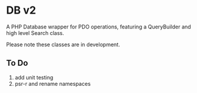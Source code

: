 # DB v2

A PHP Database wrapper for PDO operations, featuring a QueryBuilder and high level Search class.

Please note these classes are in development.

## To Do

1. add unit testing
2. psr-r and rename namespaces
